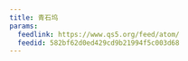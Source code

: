 ```yaml
---
title: 青石坞
params:
  feedlink: https://www.qs5.org/feed/atom/
  feedid: 582bf62d0ed429cd9b21994f5c003d68
---
```

